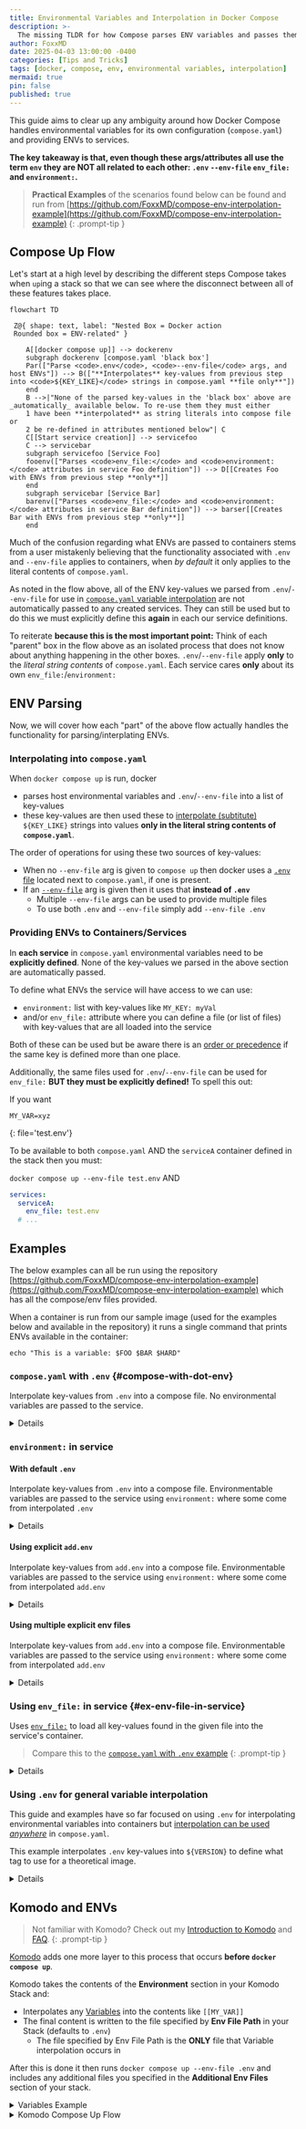 ```yaml
---
title: Environmental Variables and Interpolation in Docker Compose
description: >-
  The missing TLDR for how Compose parses ENV variables and passes them to containers
author: FoxxMD
date: 2025-04-03 13:00:00 -0400
categories: [Tips and Tricks]
tags: [docker, compose, env, environmental variables, interpolation]
mermaid: true
pin: false
published: true
---
```


This guide aims to clear up any ambiguity around how Docker Compose handles environmental variables for its own configuration (`compose.yaml`) and providing ENVs to services.

**The key takeaway is that, even though these args/attributes all use the term `env` they are NOT all related to each other: `.env` `--env-file` `env_file:` and `environment:`.**

> **Practical Examples** of the scenarios found below can be found and run from [https://github.com/FoxxMD/compose-env-interpolation-example](https://github.com/FoxxMD/compose-env-interpolation-example)
{: .prompt-tip }

## Compose Up Flow

Let's start at a high level by describing the different steps Compose takes when `up`ing a stack so that we can see where the disconnect between all of these features takes place.

```mermaid
flowchart TD

 Z@{ shape: text, label: "Nested Box = Docker action
 Rounded box = ENV-related" }

    A[[docker compose up]] --> dockerenv
    subgraph dockerenv [compose.yaml 'black box']
    Par(["Parse <code>.env</code>, <code>--env-file</code> args, and host ENVs"]) --> B(["**Interpolates** key-values from previous step into <code>${KEY_LIKE}</code> strings in compose.yaml **file only**"])
    end
    B -->|"None of the parsed key-values in the 'black box' above are _automatically_ available below. To re-use them they must either 
    1 have been **interpolated** as string literals into compose file or 
    2 be re-defined in attributes mentioned below"| C
    C[[Start service creation]] --> servicefoo
    C --> servicebar
    subgraph servicefoo [Service Foo]
    fooenv(["Parses <code>env_file:</code> and <code>environment:</code> attributes in service Foo definition"]) --> D[[Creates Foo with ENVs from previous step **only**]]
    end
    subgraph servicebar [Service Bar]
    barenv(["Parses <code>env_file:</code> and <code>environment:</code> attributes in service Bar definition"]) --> barser[[Creates Bar with ENVs from previous step **only**]]
    end
```

Much of the confusion regarding what ENVs are passed to containers stems from a user mistakenly believing that the functionality associated with `.env` and `--env-file` applies to containers, when *by default* it only applies to the literal contents of `compose.yaml`.

As noted in the flow above, all of the ENV key-values we parsed from `.env`/`--env-file` for use in [`compose.yaml` variable interpolation](https://docs.docker.com/compose/how-tos/environment-variables/variable-interpolation) are not automatically passed to any created services. They can still be used but to do this we must explicitly define this **again** in each our service definitions.

To reiterate **because this is the most important point:** Think of each "parent" box in the flow above as an isolated process that does not know about anything happening in the other boxes. `.env`/`--env-file` apply **only** to the *literal string contents* of `compose.yaml`. Each service cares **only** about its own `env_file:`/`environment:`

## ENV Parsing

Now, we will cover how each "part" of the above flow actually handles the functionality for parsing/interplating ENVs.

### Interpolating into `compose.yaml`

When `docker compose up` is run, docker

* parses host environmental variables and `.env`/`--env-file` into a list of key-values
* these key-values are then used these to [interpolate (subtitute)](https://docs.docker.com/compose/how-tos/environment-variables/variable-interpolation/#interpolation-syntax) `${KEY_LIKE}` strings into values **only in the literal string contents of `compose.yaml`**.

The order of operations for using these two sources of key-values:

* When no `--env-file` arg is given to `compose up` then docker uses a [`.env` file](https://docs.docker.com/compose/how-tos/environment-variables/variable-interpolation/#env-file) located next to `compose.yaml`, if one is present.
* If an [`--env-file`](https://docs.docker.com/compose/how-tos/environment-variables/variable-interpolation/#substitute-with---env-file) arg is given then it uses that **instead of `.env`**
  * Multiple `--env-file` args can be used to provide multiple files
  * To use both `.env` and `--env-file` simply add `--env-file .env`

### Providing ENVs to Containers/Services

In **each service** in `compose.yaml` environmental variables need to be **explicitly defined**. None of the key-values we parsed in the above section are automatically passed.

To define what ENVs the service will have access to we can use:

* `environment:` list with key-values like `MY_KEY: myVal`
* and/or `env_file:` attribute where you can define a file (or list of files) with key-values that are all loaded into the service

Both of these can be used but be aware there is an [order or precedence](https://docs.docker.com/compose/how-tos/environment-variables/envvars-precedence/#how-the-table-works) if the same key is defined more than one place.

Additionally, the same files used for `.env`/`--env-file` can be used for `env_file:` **BUT they must be explicitly defined!** To spell this out:

If you want 

```
MY_VAR=xyz
```
{: file='test.env'}

To be available to both `compose.yaml` AND the `serviceA` container defined in the stack then you must:
 
`docker compose up --env-file test.env` AND

```yaml
services:
  serviceA:
    env_file: test.env
  # ...
```

## Examples

The below examples can all be run using the repository [https://github.com/FoxxMD/compose-env-interpolation-example](https://github.com/FoxxMD/compose-env-interpolation-example) which has all the compose/env files provided.

When a container is run from our sample image (used for the examples below and available in the repository) it runs a single command that prints ENVs available in the container:

```
echo "This is a variable: $FOO $BAR $HARD"
```

### `compose.yaml` with `.env` {#compose-with-dot-env}

Interpolate key-values from `.env` into a compose file. No environmental variables are passed to the service.

<details markdown="1">

```yaml
services:
  test:
    build:
      context: .
```
{: file='compose.yaml'}

```
FOO=aSecret
```
{: file='.env'}

```shell
docker compose up
```

Output is 

```
This is a variable:
```
{: file='Container output'}


* Compose file does not define any env attributes for the service so nothing from `.env` is inserted into container

</details>

### `environment:` in service

#### With default `.env`

Interpolate key-values from `.env` into a compose file. Environmentable variables are passed to the service using `environment:` where some come from interpolated `.env`

<details markdown="1">

```yaml
services:
  test:
    build:
      context: .
    environment:
      FOO: ${FOO}
      BAR: ${BAR}
      HARD: alwaysHere
```
{: file='compose-environment.yaml'}

```
FOO=aSecret
```
{: file='.env'}

```shell
docker compose -f compose-environment.yaml up
```

Output is 

```
This is a variable: aSecret alwaysHere
```
{: file='Container output'}


* Uses `.env` for Compose file since no other `--env-file` args
* Compose file has `environment:` where...
   * `FOO` (container ENV) is set to `${FOO}` from `.env`
   * `HARD` (container ENV) is hardcoded to `alwaysHere` in compose file

</details>

#### Using explicit `add.env`

Interpolate key-values from `add.env` into a compose file. Environmentable variables are passed to the service using `environment:` where some come from interpolated `add.env`

<details markdown="1">

```yaml
services:
  test:
    build:
      context: .
    environment:
      FOO: ${FOO}
      BAR: ${BAR}
      HARD: alwaysHere
```
{: file='compose-environment.yaml'}

```
BAR=someBar
```
{: file='add.env'}


```shell
docker compose -f compose-environment.yaml --env-file add.env up
```

Output is 

```
This is a variable: someBar alwaysHere
```
{: file='Container output'}

* Uses `add.env` for Compose file because of `--env-file` args
  * Does NOT use `.env` because `--env-file` is given 
* Compose file has `environment:` where...
   * `BAR` (container ENV) is set to `${BAR}` from `add.env`
   * `HARD` (container ENV) is hardcoded to `alwaysHere` in compose file

</details>

#### Using multiple explicit env files

Interpolate key-values from `add.env` into a compose file. Environmentable variables are passed to the service using `environment:` where some come from interpolated `add.env`

<details markdown="1">

```yaml
services:
  test:
    build:
      context: .
    environment:
      FOO: ${FOO}
      BAR: ${BAR}
      HARD: alwaysHere
```
{: file='compose-environment.yaml'}

```
FOO=aSecret
```
{: file='.env'}
```
BAR=someBar
```
{: file='add.env'}

```shell
docker compose -f compose-environment.yaml --env-file add.env --env-file .env up
```

Output is 

```
This is a variable: aSecret someBar alwaysHere
```
{: file='Container output'}

* Uses `add.env` for Compose file because of `--env-file` arg
* Uses `.env` for Compose file because of `--env-file` arg
* Compose file has `environment:` where...
   * `FOO` (container ENV) is set to `${FOO}` from `.env`
   * `BAR` (container ENV) is set to `${BAR}` from `add.env`
   * `HARD` (container ENV) is hardcoded to `alwaysHere` in compose file

</details>

### Using `env_file:` in service {#ex-env-file-in-service}

Uses [`env_file:`](https://docs.docker.com/compose/how-tos/environment-variables/set-environment-variables/#use-the-env_file-attribute) to load all key-values found in the given file into the service's container. 

> Compare this to the [`compose.yaml` with `.env` example](#compose-with-dot-env)
{: .prompt-tip }

<details markdown="1">

```yaml
services:
  test:
    build:
      context: .
    env_file: .env
```
{: file='compose-envfile.yaml'}

```
FOO=aSecret
```
{: file='.env'}

```shell
docker compose -f compose-envfile.yaml up
```

Output is 

```
This is a variable: aSecret
```
{: file='Container output'}

* Uses `.env` for Compose file since no other `--env-file` args
* Compose file has `env_file:` which inserts everything found in the attribute value (`.env`) into the container

</details>

### Using `.env` for general variable interpolation

This guide and examples have so far focused on using `.env` for interpolating environmental variables into containers but [interpolation can be used *anywhere*](https://docs.docker.com/compose/how-tos/environment-variables/variable-interpolation) in `compose.yaml`.

This example interpolates `.env` key-values into `${VERSION}` to define what tag to use for a theoretical image.

<details markdown="1">

```yaml
services:
  test:
    image: myFakeImage:${VERSION}
```
{: file='compose.yaml'}

```
VERSION=v1.2.3
```
{: file='.env'}

```shell
docker compose up
```

The **interpolated** `compose.yaml` contents

```yaml
services:
  test:
    image: myFakeImage:v1.2.3
```
{: file='compose.yaml'}

* Uses `.env` for Compose file since no other `--env-file` args
* `${VERSION}` is substituted for `v1.2.3` found in `.env`
  * `VERSION` is NOT passed to the service `test` since no env attributes are defined

</details>

## Komodo and ENVs

> Not familiar with Komodo? Check out my [Introduction to Komodo](../migrating-to-komodo) and [FAQ](../komodo-tips-tricks).
{: .prompt-tip }

[Komodo](https://komo.do/) adds one more layer to this process that occurs **before `docker compose up`**.

Komodo takes the contents of the **Environment** section in your Komodo Stack and:

* Interpolates any [Variables](https://komo.do/docs/variables) into the contents like `[[MY_VAR]]`
* The final content is written to the file specified by **Env File Path** in your Stack (defaults to `.env`)
  * The file specified by Env File Path is the **ONLY** file that Variable interpolation occurs in

After this is done it then runs `docker compose up --env-file .env` and includes any additional files you specified in the **Additional Env Files** section of your stack.

<details markdown="1">

<summary>Variables Example</summary>

Assume you have this [**Variable**](https://komo.do/docs/variables) already in Komodo (in Settings -> Variables)

* `MY_SECRET_1` : `aCoolSecret`

And your **Stack** config looks like this:

```
MY_NORMAL_ENV=abc
MY_API_KEY=[[MY_SECRET_1]]
```
{: file='Stack Environment Section'}

```yaml
services:
  test:
    image: myFakeImage
  environment:
    AN_ENV: ${MY_NORMAL_ENV}
    API: ${MY_API_KEY}
```
{: file='compose.yaml'}

The **interpolated** `compose.yaml` will look like:


```yaml
services:
  test:
    image: myFakeImage
  environment:
    AN_ENV: abc
    API: aCoolSecret
```
{: file='compose.yaml'}

The different names for all the keys in the above example are to help convey that each "section" needs to have keys defined, they aren't automatically passed. Though you CAN pass them from Komodo **Environment** section straight to container by using [`env_file:`](#ex-env-file-in-service) like `env_file: .env`

</details>

<details markdown="1">

<summary>Komodo Compose Up Flow</summary>

```mermaid
flowchart TD

 Z@{ shape: text, label: "Nested Box = Docker action
 Rounded box = ENV-related" }

    Ko[Komodo Stack Deploy] -->|Interpolates Variables into Environment contents| Y[Final Environment Contents]
    Y -->|writes to ENV File Path| A
    A[[docker compose up --env-file .env + Additional Env Files section]] --> dockerenv
    subgraph dockerenv [compose.yaml 'black box']
    Par(["Parse <code>.env</code>, <code>--env-file</code> args, and host ENVs"]) --> B("**Interpolates** key-values from previous step into <code>${KEY_LIKE}</code> strings in compose.yaml **file only**")
    end
    B --> C
    C[[Start service creation]] --> servicefoo
    C --> servicebar
    subgraph servicefoo [Service Foo]
    fooenv(["Parses <code>env_file:</code> and <code>environment:</code> attributes in service Foo definition"]) --> D[[Creates Foo with ENVs from previous step **only**]]
    end
    subgraph servicebar [Service Bar]
    barenv(["Parses <code>env_file:</code> and <code>environment:</code> attributes in service Bar definition"]) --> barser[[Creates Bar with ENVs from previous step **only**]]
    end
```

</details>